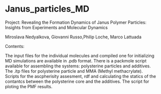 # Janus_particles_MD
Project: Revealing the Formation Dynamics of Janus Polymer Particles: Insights from Experiments and Molecular Dynamics

Miroslava Nedyalkova, Giovanni Russo,Philip Loche, Marco Lattuada

Contents:

The input files for the individual molecules and compiled one for initializing MD simulations are available in .pdb format. There is a packmole script available for assembling the systems: polysterine particles and additives. The .itp files for polysterine particle and MMA (Methyl methacrylate). 
Scripts for the ascpherisity assesment, rdf and calculating the statics of the contantcs between the polysterine core and the additives. 
The script for ploting the PMF results. 
